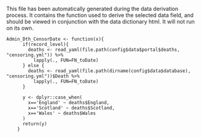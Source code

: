 This file has been automatically generated during the data derivation process.
It contains the function used to derive the selected data field, and should be viewed in conjunction with the data dictionary html.
It will not run on its own.


```
Admin_Dth_CensorDate <- function(x){
      if(record_level){
        deaths <- read_yaml(file.path(config$data$portal$deaths, "censoring.yml")) %>%
          lapply(., FUN=FN_toDate)
      } else {
        deaths <- read_yaml(file.path(dirname(config$data$database), "censoring.yml"))$Death %>%
          lapply(., FUN=FN_toDate)
      }
      
      y <- dplyr::case_when(
        x=='England' ~ deaths$England,
        x=='Scotland' ~ deaths$Scotland,
        x=='Wales' ~ deaths$Wales
      )
      return(y)
    }
```


